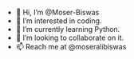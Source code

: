 - 👋 Hi, I’m @Moser-Biswas
- 👀 I’m interested in coding.
- 🌱 I’m currently learning Python.
- 💞️ I’m looking to collaborate on it.
- 📫 Reach me at @moseralibiswas

<!---
Moser-Biswas/Moser-Biswas is a ✨ special ✨ repository because its `README.md` (this file) appears on your GitHub profile.
You can click the Preview link to take a look at your changes.
--->
